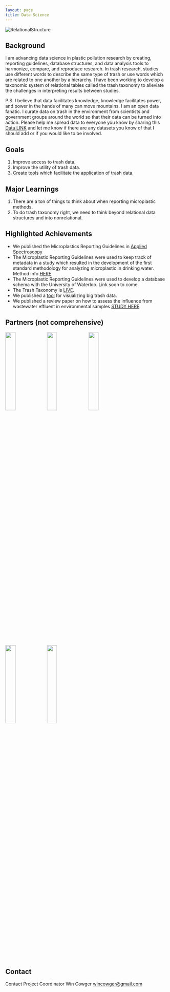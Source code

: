 ```yaml
---
layout: page
title: Data Science
---
```


![RelationalStructure](https://user-images.githubusercontent.com/26821843/136643221-cb6ecd64-8479-4800-835a-c5196da00b83.png)


## Background
I am advancing data science in plastic pollution research by creating, reporting guidelines, database structures, and data analysis tools to harmonize, compare, and reproduce research. In trash research, studies use different words to describe the same type of trash or use words which are related to one another by a hierarchy. I have been working to develop a taxonomic system of relational tables called the trash taxonomy to alleviate the challenges in interpreting results between studies.

P.S. I believe that data facilitates knowledge, knowledge facilitates power, and power in the hands of many can move mountains. I am an open data fanatic. I curate data on trash in the environment from scientists and government groups around the world so that their data can be turned into action. Please help me spread data to everyone you know by sharing this [Data LINK](https://osf.io/k4th7/) and let me know if there are any datasets you know of that I should add or if you would like to be involved.

## Goals
1. Improve access to trash data. 
2. Improve the utility of trash data. 
3. Create tools which facilitate the application of trash data.  

## Major Learnings
1. There are a ton of things to think about when reporting microplastic methods.
2. To do trash taxonomy right, we need to think beyond relational data structures and into nonrelational.  

## Highlighted Achievements
- We published the Microplastics Reporting Guidelines in [Applied Spectroscopy](https://doi.org/10.1177%2F0003702820930292)
- The Microplastic Reporting Guidelines were used to keep track of metadata in a study which resulted in the development of the first standard methodology for analyzing microplastic in drinking water. Method info [HERE](waterboards.ca.gov/drinking_water/certlic/drinkingwater/microplastics.html) 
- The Microplastic Reporting Guidelines were used to develop a database schema with the University of Waterloo. Link soon to come. 
- The Trash Taxonomy is [LIVE](https://wincowger.shinyapps.io/trashtaxonomy).
- We published a [tool](https://dl.acm.org/doi/10.1145/3347146.3359074) for visualizing big trash data.
- We published a review paper on how to assess the influence from wastewater effluent in environmental samples [STUDY HERE](https://iwaponline.com/ebooks/book/769/chapter/1708400/Evaluating-wastewater-effluent-as-a-source-of).


## Partners (not comprehensive)
<img src="https://upload.wikimedia.org/wikipedia/commons/7/7e/NSF_logo.png" width="25%">
<img src="https://user-images.githubusercontent.com/26821843/136639629-98e3374a-5101-43a1-91d4-a95e46d125fe.png" width="25%">
<img src="https://user-images.githubusercontent.com/26821843/136639000-191ff00d-603f-4363-87d8-bfd2180558ea.png" width="25%">
<img src="https://user-images.githubusercontent.com/26821843/136663974-aa4136a9-6ce6-48fc-afb4-c955d5e16a8d.png" width="25%">
<img src="https://user-images.githubusercontent.com/26821843/136664206-0efd6cde-d839-4502-b090-037f36cdac09.png" width="25%">


## Contact
Contact Project Coordinator Win Cowger <wincowger@gmail.com>

